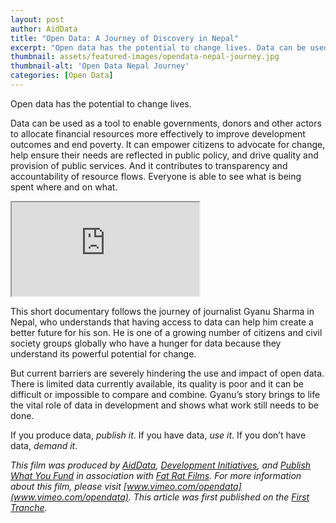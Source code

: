 ```yaml
---
layout: post
author: AidData
title: "Open Data: A Journey of Discovery in Nepal"
excerpt: "Open data has the potential to change lives. Data can be used as a tool to enable governments, donors and other actors to allocate financial resources more effectively to improve development outcomes and end poverty..."
thumbnail: assets/featured-images/opendata-nepal-journey.jpg
thumbnail-alt: 'Open Data Nepal Journey'
categories: [Open Data]
---
```


Open data has the potential to change lives.

Data can be used as a tool to enable governments, donors and other actors to allocate financial resources more effectively to improve development outcomes and end poverty. It can empower citizens to advocate for change, help ensure their needs are reflected in public policy, and drive quality and provision of public services. And it contributes to transparency and accountability of resource flows. Everyone is able to see what is being spent where and on what.

<div class="media-resizable-wrapper">
  <iframe class="media-resizable-element" src="https://player.vimeo.com/video/129117891"></iframe>
</div>

This short documentary follows the journey of journalist Gyanu Sharma in Nepal, who understands that having access to data can help him create a better future for his son. He is one of a growing number of citizens and civil society groups globally who have a hunger for data because they understand its powerful potential for change.

But current barriers are severely hindering the use and impact of open data. There is limited data currently available, its quality is poor and it can be difficult or impossible to compare and combine. Gyanu’s story brings to life the vital role of data in development and shows what work still needs to be done.

If you produce data, *publish it*. If you have data, *use it*. If you don’t have data, *demand it*.

*This film was produced by [AidData](www.aiddata.org), [Development Initiatives](www.devinit.org), and [Publish What You Fund](http://www.publishwhatyoufund.org/) in association with [Fat Rat Films](http://www.fatratfilms.co.uk/). For more information about this film, please visit [www.vimeo.com/opendata](www.vimeo.com/opendata). This article was first published on the [First Tranche](http://aiddata.org/blog/open-data-a-journey-of-discovery-in-nepal).*
